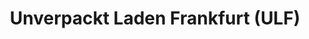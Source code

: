 ---
title: "Unverpackt Laden Frankfurt (ULF)"
url: /frankfurt-am-main/unverpackt-laden-frankfurt-ulf/
shop: Lebensmittel
---